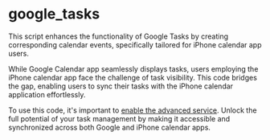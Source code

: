 # google_tasks

This script enhances the functionality of Google Tasks by creating corresponding calendar events, specifically tailored for iPhone calendar app users.

While Google Calendar app seamlessly displays tasks, users employing the iPhone calendar app face the challenge of task visibility. This code bridges the gap, enabling users to sync their tasks with the iPhone calendar application effortlessly.

To use this code, it's important to [enable the advanced service](https://developers.google.com/apps-script/guides/services/advanced). Unlock the full potential of your task management by making it accessible and synchronized across both Google and iPhone calendar apps.
